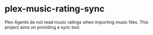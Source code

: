# plex-music-rating-sync
Plex Agents do not read music ratings when importing music files. This project aims on providing a sync tool.
